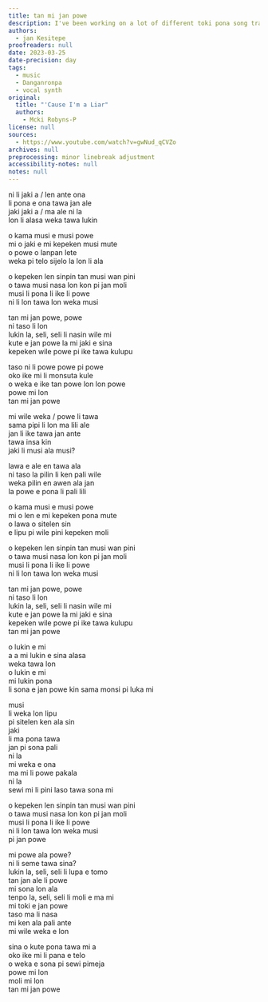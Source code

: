 ```yaml
---
title: tan mi jan powe
description: I've been working on a lot of different toki pona song translations/covers. I really didn't expect this to be the first one I posted, but it's officially the first one I've finished!
authors:
  - jan Kesitepe
proofreaders: null
date: 2023-03-25
date-precision: day
tags:
  - music
  - Danganronpa
  - vocal synth
original:
  title: "'Cause I'm a Liar"
  authors:
    - Mcki Robyns-P
license: null
sources:
  - https://www.youtube.com/watch?v=gwNud_qCVZo
archives: null
preprocessing: minor linebreak adjustment
accessibility-notes: null
notes: null
---
```


ni li jaki a / len ante ona  
li pona e ona tawa jan ale  
jaki jaki a / ma ale ni la  
lon li alasa weka tawa lukin

o kama musi e musi powe  
mi o jaki e mi kepeken musi mute  
o powe o lanpan lete  
weka pi telo sijelo la lon li ala

o kepeken len sinpin tan musi wan pini  
o tawa musi nasa lon kon pi jan moli  
musi li pona li ike li powe  
ni li lon tawa lon weka musi

tan mi jan powe, powe  
ni taso li lon  
lukin la, seli, seli li nasin wile mi  
kute e jan powe la mi jaki e sina  
kepeken wile powe pi ike tawa kulupu

taso ni li powe powe pi powe  
oko ike mi li monsuta kule  
o weka e ike tan powe lon lon powe  
powe mi lon  
tan mi jan powe

mi wile weka / powe li tawa  
sama pipi li lon ma lili ale  
jan li ike tawa jan ante  
tawa insa kin  
jaki li musi ala musi?

lawa e ale en tawa ala  
ni taso la pilin li ken pali wile  
weka pilin en awen ala jan  
la powe e pona li pali lili

o kama musi e musi powe  
mi o len e mi kepeken pona mute  
o lawa o sitelen sin  
e lipu pi wile pini kepeken moli

o kepeken len sinpin tan musi wan pini  
o tawa musi nasa lon kon pi jan moli  
musi li pona li ike li powe  
ni li lon tawa lon weka musi

tan mi jan powe, powe  
ni taso li lon  
lukin la, seli, seli li nasin wile mi  
kute e jan powe la mi jaki e sina  
kepeken wile powe pi ike tawa kulupu  
tan mi jan powe

o lukin e mi  
a a mi lukin e sina alasa  
weka tawa lon  
o lukin e mi  
mi lukin pona  
li sona e jan powe kin sama monsi pi luka mi

musi  
li weka lon lipu  
pi sitelen ken ala sin  
jaki  
li ma pona tawa  
jan pi sona pali  
ni la  
mi weka e ona  
ma mi li powe pakala  
ni la  
sewi mi li pini laso tawa sona mi

o kepeken len sinpin tan musi wan pini  
o tawa musi nasa lon kon pi jan moli  
musi li pona li ike li powe  
ni li lon tawa lon weka musi  
pi jan powe

mi powe ala powe?  
ni li seme tawa sina?  
lukin la, seli, seli li lupa e tomo  
tan jan ale li powe  
mi sona lon ala  
tenpo la, seli, seli li moli e ma mi  
mi toki e jan powe  
taso ma li nasa  
mi ken ala pali ante  
mi wile weka e lon

sina o kute pona tawa mi a  
oko ike mi li pana e telo  
o weka e sona pi sewi pimeja  
powe mi lon  
moli mi lon  
tan mi jan powe
